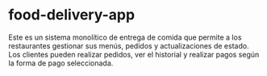 # food-delivery-app
Este es un sistema monolítico de entrega de comida que permite a los restaurantes gestionar sus menús, pedidos y actualizaciones de estado. Los clientes pueden realizar pedidos, ver el historial y realizar pagos según la forma de pago seleccionada.
